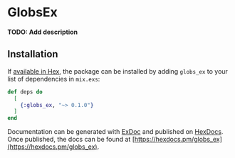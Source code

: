 # GlobsEx

**TODO: Add description**

## Installation

If [available in Hex](https://hex.pm/docs/publish), the package can be installed
by adding `globs_ex` to your list of dependencies in `mix.exs`:

```elixir
def deps do
  [
    {:globs_ex, "~> 0.1.0"}
  ]
end
```

Documentation can be generated with [ExDoc](https://github.com/elixir-lang/ex_doc)
and published on [HexDocs](https://hexdocs.pm). Once published, the docs can
be found at [https://hexdocs.pm/globs_ex](https://hexdocs.pm/globs_ex).

